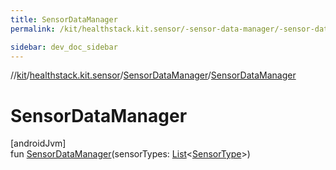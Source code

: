 ```yaml
---
title: SensorDataManager
permalink: /kit/healthstack.kit.sensor/-sensor-data-manager/-sensor-data-manager.html

sidebar: dev_doc_sidebar
---
```

//[kit](../../../index.html)/[healthstack.kit.sensor](../index.html)/[SensorDataManager](index.html)/[SensorDataManager](-sensor-data-manager.html)



# SensorDataManager



[androidJvm]\
fun [SensorDataManager](-sensor-data-manager.html)(sensorTypes: [List](https://kotlinlang.org/api/latest/jvm/stdlib/kotlin.collections/-list/index.html)&lt;[SensorType](../-sensor-type/index.html)&gt;)




